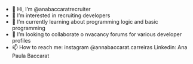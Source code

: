 - 👋 Hi, I’m @anabaccaratrecruiter
- 👀 I’m interested in recruiting developers
- 🌱 I’m currently learning about programming logic and basic programming
- 💞️ I’m looking to collaborate o nvacancy forums for various developer profiles
- 📫 How to reach me: instagram @annabaccarat.carreiras Linkedin: Ana Paula Baccarat

<!---
anabaccaratrecruiter/anabaccaratrecruiter is a ✨ special ✨ repository because its `README.md` (this file) appears on your GitHub profile.
You can click the Preview link to take a look at your changes.
--->
